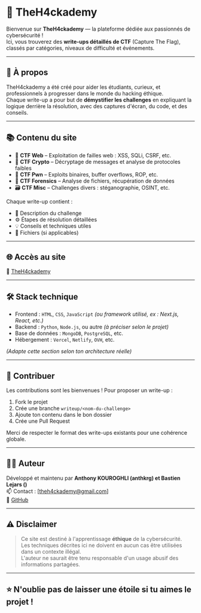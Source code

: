 # 🧠 TheH4ckademy

Bienvenue sur **TheH4ckademy** — la plateforme dédiée aux passionnés de cybersécurité !  
Ici, vous trouverez des **write-ups détaillés de CTF** (Capture The Flag), classés par catégories, niveaux de difficulté et événements.

---

## 🚀 À propos

TheH4ckademy a été créé pour aider les étudiants, curieux, et professionnels à progresser dans le monde du hacking éthique.  
Chaque write-up a pour but de **démystifier les challenges** en expliquant la logique derrière la résolution, avec des captures d'écran, du code, et des conseils.

---

## 📚 Contenu du site

- 🔐 **CTF Web** – Exploitation de failles web : XSS, SQLi, CSRF, etc.
- 🧩 **CTF Crypto** – Décryptage de messages et analyse de protocoles faibles
- 🧮 **CTF Pwn** – Exploits binaires, buffer overflows, ROP, etc.
- 🔎 **CTF Forensics** – Analyse de fichiers, récupération de données
- 🗃 **CTF Misc** – Challenges divers : stéganographie, OSINT, etc.

Chaque write-up contient :

- 📝 Description du challenge  
- ⚙️ Étapes de résolution détaillées  
- 💡 Conseils et techniques utiles  
- 📎 Fichiers (si applicables)

---

## 🌐 Accès au site

🔗 [TheH4ckademy](https://theh4ckademy.github.io)

---

## 🛠️ Stack technique

- Frontend : `HTML`, `CSS`, `JavaScript` *(ou framework utilisé, ex : Next.js, React, etc.)*
- Backend : `Python`, `Node.js`, ou autre *(à préciser selon le projet)*
- Base de données : `MongoDB`, `PostgreSQL`, etc.
- Hébergement : `Vercel`, `Netlify`, `OVH`, etc.

*(Adapte cette section selon ton architecture réelle)*

---

## 🤝 Contribuer

Les contributions sont les bienvenues ! Pour proposer un write-up :

1. Fork le projet
2. Crée une branche `writeup/<nom-du-challenge>`
3. Ajoute ton contenu dans le bon dossier
4. Crée une Pull Request

Merci de respecter le format des write-ups existants pour une cohérence globale.

---

## 🧑‍💻 Auteur

Développé et maintenu par **Anthony KOUROGHLI (anthkrg) et Bastien Lejars ()**  
📫 Contact : [theh4ckademy@gmail.com]  
🔗 [GitHub](https://github.com/theh4ckademy)

---

## ⚠️ Disclaimer

> Ce site est destiné à l'apprentissage **éthique** de la cybersécurité.  
> Les techniques décrites ici ne doivent en aucun cas être utilisées dans un contexte illégal.  
> L'auteur ne saurait être tenu responsable d'un usage abusif des informations partagées.

---

## ⭐ N'oublie pas de laisser une étoile si tu aimes le projet !

